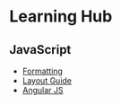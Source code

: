 # Learning Hub

## JavaScript

 - [Formatting][js_formatting]
 - [Layout Guide][js_layout_guide]
 - [Angular JS][angular_js]

[js_formatting]: /js/formatting.md
[js_layout_guide]: /js/layout-guide.md
[angular_js]: /js/angular-js.md
